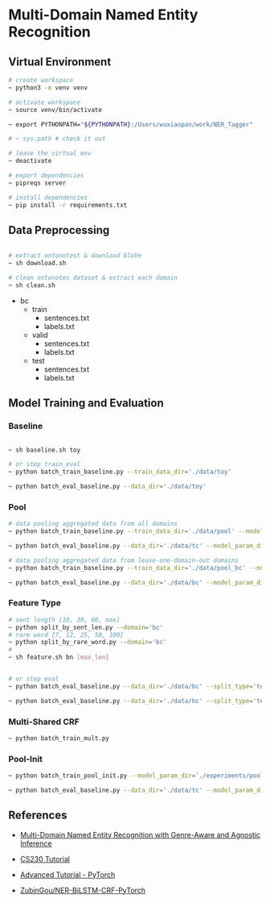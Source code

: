
# Multi-Domain Named Entity Recognition


## Virtual Environment
```bash
# create workspace
~ python3 -m venv venv

# activate workspace
~ source venv/bin/activate

~ export PYTHONPATH="${PYTHONPATH}:/Users/wuxiaopan/work/NER_Tagger"

# ~ sys.path # check it out

# leave the virtual env
~ deactivate

# export dependencies
~ pipreqs server

# install dependencies
~ pip install -r requirements.txt
```


## Data Preprocessing

```bash

# extract ontonotest & download GloVe
~ sh download.sh

# clean ontonotes dataset & extract each domain
~ sh clean.sh
```

- bc
  - train
    - sentences.txt
    - labels.txt
  - valid
    - sentences.txt
    - labels.txt
  - test
    - sentences.txt
    - labels.txt



## Model Training and Evaluation

### Baseline

```bash

~ sh baseline.sh toy

# or step train_eval
~ python batch_train_baseline.py --train_data_dir='./data/toy'

~ python batch_eval_baseline.py --data_dir='./data/toy'
```


### Pool
```bash
# data pooling aggregated data from all domains
~ python batch_train_baseline.py --train_data_dir='./data/pool' --model_param_dir='./experiments/pool'

~ python batch_eval_baseline.py --data_dir='./data/tc' --model_param_dir='./experiments/pool'

# data pooling aggregated data from leave-one-domain-out domains
~ python batch_train_baseline.py --train_data_dir='./data/pool_bc' --model_param_dir='./experiments/pool_bc'

~ python batch_eval_baseline.py --data_dir='./data/bc' --model_param_dir='./experiments/pool_bc'
```

### Feature Type

```bash
# sent length [10, 30, 60, max]
~ python split_by_sent_len.py --domain='bc'
# rare word [7, 12, 25, 50, 100]
~ python split_by_rare_word.py --domain='bc'
# 
~ sh feature.sh bn [max_len]


# or step eval
~ python batch_eval_baseline.py --data_dir='./data/bc' --split_type='test_sent_10' --model_param_dir='./experiments/pool_bc'

~ python batch_eval_baseline.py --data_dir='./data/bc' --split_type='test_rare_7' --model_param_dir='./experiments/pool_bc'
```

### Multi-Shared CRF

```bash
~ python batch_train_mult.py

```



### Pool-Init

```bash
~ python batch_train_pool_init.py --model_param_dir='./experiments/pool_init'

~ python batch_eval_baseline.py --data_dir='./data/tc' --model_param_dir='./experiments/pool_init'
```


## References

- [Multi-Domain Named Entity Recognition with Genre-Aware and Agnostic Inference](https://www.aclweb.org/anthology/2020.acl-main.750.pdf)


- [CS230 Tutorial](https://cs230.stanford.edu/blog/namedentity/)


- [Advanced Tutorial - PyTorch](https://pytorch.org/tutorials/beginner/nlp/advanced_tutorial.html)


- [ZubinGou/NER-BiLSTM-CRF-PyTorch](https://github.com/ZubinGou/NER-BiLSTM-CRF-PyTorch/tree/0146defefcc088b045016bafe5ea326fc52c7027)

